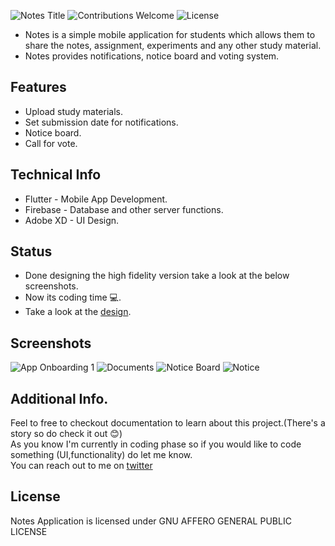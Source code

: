 <p align="left">
<img alt="Notes Title" src="https://github.com/gupta-shrinath/Notes/blob/master/screenshots/Notes%20Title.PNG">
<img alt="Contributions Welcome" src="https://img.shields.io/badge/contributions-welcome-brightgreen?style=for-the-badge&labelColor=black&logo=github">
<img alt="License" src="https://img.shields.io/github/license/gupta-shrinath/Notes?color=bright%20green&labelColor=black&logo=github&style=for-the-badge">
</p>

* Notes is a simple mobile application for students which allows them to share the notes, assignment, experiments  and any other study material.
* Notes provides notifications, notice board and voting system.  

## Features
* Upload study materials.
* Set submission date for notifications.
* Notice board.
* Call for vote.

## Technical Info
* Flutter - Mobile App Development.
* Firebase - Database and other server functions.
* Adobe XD - UI Design.

## Status
* Done designing the high fidelity version take a look at the below screenshots.
* Now its coding time :computer:.
* Take a look at the [design](https://xd.adobe.com/view/7366ddfa-2bc4-41d8-bcec-b360788499f5-2635/).

## Screenshots
![App Onboarding 1](https://github.com/gupta-shrinath/Notes/blob/master/screenshots/App%20Onboarding%201.png)
![Documents](https://github.com/gupta-shrinath/Notes/blob/master/screenshots/Documents.PNG)
![Notice Board](https://github.com/gupta-shrinath/Notes/blob/master/screenshots/Notice-Board.PNG)
![Notice](https://github.com/gupta-shrinath/Notes/blob/master/screenshots/Notice.PNG)

## Additional Info.
Feel to free to checkout documentation to learn about this project.(There's a story so do check it out :blush:)\
As you know I'm currently in coding phase so if you would like to code something (UI,functionality) do let me know.\
You can reach out to me on [twitter](https://twitter.com/gupta_shrinath)

## License
Notes Application is licensed under GNU AFFERO GENERAL PUBLIC LICENSE
